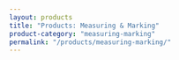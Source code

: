 ```yaml
---
layout: products
title: "Products: Measuring & Marking"
product-category: "measuring-marking"
permalink: "/products/measuring-marking/"
---
```

